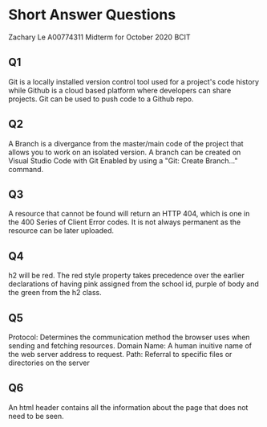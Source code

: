 # Short Answer Questions

Zachary Le
A00774311
Midterm for October 2020
BCIT

## Q1
Git is a locally installed version control tool used for a project's code history while Github is
a cloud based platform where developers can share projects. Git can be used to push code to a 
Github repo.

## Q2
A Branch is a divergance from the master/main code of the project that allows you 
to work on an isolated version. A branch can be created on Visual Studio Code with Git Enabled by
using a "Git: Create Branch..." command.

## Q3
A resource that cannot be found will return an HTTP 404, which is one in the 400 Series of
Client Error codes. It is not always permanent as the resource can be later uploaded.

## Q4
h2 will be red. The red style property takes precedence over the earlier
declarations of having pink assigned from the school id, purple of body 
and the green from the h2 class.

## Q5
Protocol: Determines the communication method the browser uses when sending and fetching resources.
Domain Name: A human inuitive name of the web server address to request.
Path: Referral to specific files or directories on the server

## Q6
An html header contains all the information about the page that does not need to be seen.
    <title>:  Sets the name of the webpage as it appears on a browser window
    <link>:  defines relationship between the current page and an external resource
    <meta>:   Specifies meta data on the page such as keywords and character set

## Q7
The CSS Box model is system of layers around an HTML element that can be altered to change how
content is laid out on a page. From Inside to Outside these parts are: Content, Padding, Border, Margin

## Q8
Descendant: combines two selectors if the second has any ancestral element match with the first
    div p {} will select ALL p elements inside div

Child: only combines the second selector if it is a direct descendant of the first
    div > p {} will select only the p elements are a child of div

Adjacent Sibling: combines with equal levels of hierarchy only if they are next to each other
    div + p {} will select the p element that follows div

General Sibling: selects all siblings even if they are not directly adjacent
    div ~ p {} will select all p elements that follow div
    
## Q9 
These paragraphs will be on separate lines. Paragraphs in HTML always begin on a new line.

## Q10
The title attribute should be moved inside the initial anchor tag, with any spacing removed on the end tag.
    <a href="https://bcit.ca" title="bcit"> bcit site </a>